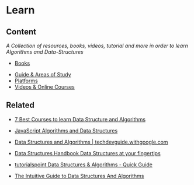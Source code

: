 Learn
=======


Content
---------------

_A Collection of resources, books, videos, tutorial and more in order to learn Algorithms and Data-Structures_

* [Books](Books.md)
- [Guide & Areas of Study ](Guides%20And%20Areas%20Of%20Study.md)
- [Platforms](Platforms.md)
- [Videos & Online Courses](Videos%20&%20Online%20Courses.md)

Related
----------------------------

* [7 Best Courses to learn Data Structure and Algorithms](https://medium.com/javarevisited/7-best-courses-to-learn-data-structure-and-algorithms-d5379ae2588)
* [JavaScript Algorithms and Data Structures](https://www.freecodecamp.org/learn/javascript-algorithms-and-data-structures/)
* [Data Structures and Algorithms | techdevguide.withgoogle.com](https://techdevguide.withgoogle.com/paths/data-structures-and-algorithms/)

* [Data Structures Handbook Data Structures at your fingertips](https://www.thedshandbook.com/)
* [tutorialspoint Data Structures & Algorithms - Quick Guide](https://www.tutorialspoint.com/data_structures_algorithms/dsa_quick_guide.htm)
* [The Intuitive Guide to Data Structures And Algorithms](https://www.interviewcake.com/data-structures-and-algorithms-guide)
